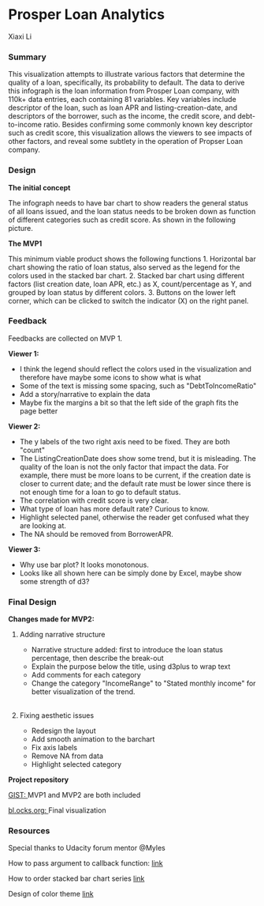 Prosper Loan Analytics
========================
Xiaxi Li



### Summary ###
This visualization attempts to illustrate various factors that determine the quality of a loan, specifically, its probability to default. The data to derive this infograph is the loan information from Prosper Loan company, with 110k+ data entries, each containing 81 variables. Key variables include descriptor of the loan, such as loan APR and listing-creation-date, and descriptors of the borrower, such as the income, the credit score, and debt-to-income ratio. Besides confirming some commonly known key descriptor such as credit score, this visualization allows the viewers to see impacts of other factors, and reveal some subtlety in the operation of Propser Loan company.


### Design ###

**The initial concept**

The infograph needs to have bar chart to show readers the general status of all loans issued, and the loan status needs to be broken down as function of different categories such as credit score. As shown in the following picture.



 
**The MVP1**

This minimum viable product shows the following functions
	1. Horizontal bar chart showing the ratio of loan status, also served as the legend for the colors used in the stacked bar chart.
	2. Stacked bar chart using different factors (list creation date, loan APR, etc.) as X, count/percentage as Y, and grouped by loan status by different colors.
	3. Buttons on the lower left corner, which can be clicked to switch the indicator (X) on the right panel.


### Feedback ###

Feedbacks are collected on MVP 1.

**Viewer 1:**
	
* I think the legend should reflect the colors used in the visualization and therefore have maybe some icons to show what is what
* Some of the text is missing some spacing, such as "DebtToIncomeRatio"
* Add a story/narrative to explain the data
* Maybe fix the margins a bit so that the left side of the graph fits the page better

**Viewer 2:**

* The y labels of the two right axis need to be fixed. They are both "count"
* The ListingCreationDate does show some trend, but it is misleading. The quality of the loan is not the only factor that impact the data. For example, there must be more loans to be current, if the creation date is closer to current date; and the default rate must be lower since there is not enough time for a loan to go to default status. 
* The correlation with credit score is very clear.
* What type of loan has more default rate? Curious to know.
* Highlight selected panel, otherwise the reader get confused what they are looking at.
* The NA should be removed from BorrowerAPR.

**Viewer 3:**

* Why use bar plot? It looks monotonous.
* Looks like all shown here can be simply done by Excel, maybe show some strength of d3?


### Final Design ###
**Changes made for MVP2:**
	
1. Adding narrative structure
	* Narrative structure added: first to introduce the loan status percentage, then describe the break-out
	* Explain the purpose below the title, using d3plus to wrap text
	* Add comments for each category
	* Change the category "IncomeRange" to "Stated monthly income" for better visualization of the trend.
<br><br>
             
2. Fixing aesthetic issues
	* Redesign the layout
	* Add smooth animation to the barchart
	* Fix axis labels
	* Remove NA from data
	* Highlight selected category


 
**Project repository**

[GIST: ](https://gist.github.com/xiaxili2004/6e7ad2a48f4ddc61ecd1e57c04013899)
MVP1 and MVP2 are both included

[bl.ocks.org: ](http://bl.ocks.org/xiaxili2004/raw/6e7ad2a48f4ddc61ecd1e57c04013899/) Final visualization


### Resources ###

Special thanks to Udacity forum mentor @Myles

How to pass argument to callback function:
	[link](http://stackoverflow.com/questions/3458553/javascript-passing-parameters-to-a-callback-function)

How to order stacked bar chart series
	[link](http://stackoverflow.com/questions/25015266/ordering-columns-in-a-stacked-bar-chart-dimple)

Design of color theme
	[link](http://paletton.com/)
